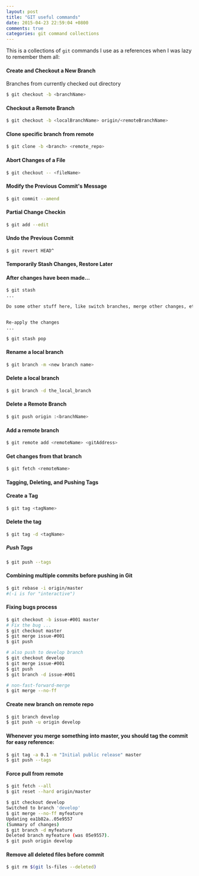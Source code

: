 ```yaml
---
layout: post
title: "GIT useful commands"
date: 2015-04-23 22:59:04 +0800
comments: true
categories: git command collections
---
```

This is a collections of `git` commands I use as a references when I was lazy to remember them all:

#### Create and Checkout a New Branch

Branches from currently checked out directory
```sh
$ git checkout -b <branchName>
```

#### Checkout a Remote Branch

```sh
$ git checkout -b <localBranchName> origin/<remoteBranchName>
```

#### Clone specific branch from remote

```sh
$ git clone -b <branch> <remote_repo>
```

#### Abort Changes of a File

```sh
$ git checkout -- <fileName>
```

#### Modify the Previous Commit's Message

```sh
$ git commit --amend
```

#### Partial Change Checkin

```sh
$ git add --edit
```

#### Undo the Previous Commit

```sh
$ git revert HEAD^
```

#### Temporarily Stash Changes, Restore Later

#### After changes have been made...

```sh
$ git stash
...

Do some other stuff here, like switch branches, merge other changes, etc.


Re-apply the changes
...

$ git stash pop
```

#### Rename a local branch

```sh
$ git branch -m <new branch name>
```

#### Delete a local branch

```sh
$ git branch -d the_local_branch
```

#### Delete a Remote Branch

```sh
$ git push origin :<branchName>
```

#### Add a remote branch

```sh
$ git remote add <remoteName> <gitAddress>
```

#### Get changes from that branch

```sh
$ git fetch <remoteName>
```

#### Tagging, Deleting, and Pushing Tags

#### Create a Tag

```sh
$ git tag <tagName>
```

#### Delete the tag

```sh
$ git tag -d <tagName>
```

##### Push Tags

```sh
$ git push --tags
```

#### Combining multiple commits before pushing in Git

```sh
$ git rebase -i origin/master
#(-i is for "interactive")
```

#### Fixing bugs process

```sh
$ git checkout -b issue-#001 master
# Fix the bug ...
$ git checkout master
$ git merge issue-#001
$ git push

# also push to develop branch
$ git checkout develop
$ git merge issue-#001
$ git push
$ git branch -d issue-#001

# non-fast-forward-merge
$ git merge --no-ff
```

#### Create new branch on remote repo

```sh
$ git branch develop
$ git push -u origin develop
```

#### Whenever you merge something into master, you should tag the commit for easy reference:

```sh
$ git tag -a 0.1 -m "Initial public release" master
$ git push --tags
```

#### Force pull from remote

```sh
$ git fetch --all
$ git reset --hard origin/master
```
```sh
$ git checkout develop
Switched to branch 'develop'
$ git merge --no-ff myfeature
Updating ea1b82a..05e9557
(Summary of changes)
$ git branch -d myfeature
Deleted branch myfeature (was 05e9557).
$ git push origin develop
```

#### Remove all deleted files before commit

```sh
$ git rm $(git ls-files --deleted)
```
